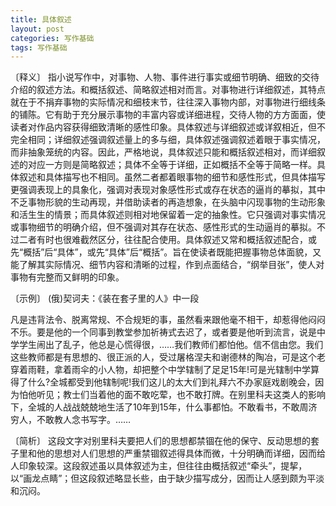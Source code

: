 ```yaml
---
title: 具体叙述
layout: post
categories: 写作基础
tags: 写作基础
---
```


〔释义〕 指小说写作中，对事物、人物、事件进行事实或细节明确、细致的交待介绍的叙述方法。和概括叙述、简略叙述相对而言。对事物进行详细叙述，其特点就在于不捐弃事物的实际情况和细枝末节，往往深入事物内部，对事物进行细线条的铺陈。它有助于充分展示事物的丰富内容或详细进程，交待人物的方方面面，使读者对作品内容获得细致清晰的感性印象。具体叙述与详细叙述或详叙相近，但不完全相同；详细叙述强调叙述量上的多与细，具体叙述强调叙述着眼于事实情况，而非抽象笼统的内容。因此，严格地说，具体叙述只能和概括叙述相对，而详细叙述的对应一方则是简略叙述；具体不全等于详细，正如概括不全等于简略一样。具体叙述和具体描写也不相同。虽然二者都着眼事物的细节和感性形式，但具体描写更强调表现上的具象化，强调对表现对象感性形式或存在状态的逼肖的摹拟，其中不乏事物形貌的生动再现，并借助读者的再造想象，在头脑中闪现事物的生动形象和活生生的情景；而具体叙述则相对地保留着一定的抽象性。它只强调对事实情况或事物细节的明确介绍，但不强调对其存在状态、感性形式的生动逼肖的摹拟。不过二者有时也很难截然区分，往往配合使用。具体叙述又常和概括叙述配合，或先“概括”后“具体”，或先“具体”后“概括”。旨在使读者既能把握事物总体面貌，又能了解其实际情况、细节内容和清晰的过程，作到点面结合，“纲举目张”，使人对事物有完整而又鲜明的印象。

〔示例〕 (俄)契诃夫：《装在套子里的人》中一段

凡是违背法令、脱离常规、不合规矩的事，虽然看来跟他毫不相干，却惹得他闷闷不乐。要是他的一个同事到教堂参加祈祷式去迟了，或者要是他听到流言，说是中学学生闹出了乱子，他总是心慌得很，……我们教师们都怕他。信不信由您。我们这些教师都是有思想的、很正派的人，受过屠格涅夫和谢德林的陶冶，可是这个老穿着雨鞋，拿着雨伞的小人物，却把整个中学辖制了足足15年!可是光辖制中学算得了什么?全城都受到他辖制呢!我们这儿的太大们到礼拜六不办家庭戏剧晚会，因为怕他听见；教士们当着他的面不敢吃荤，也不敢打牌。在别里科夫这类人的影响下，全城的人战战兢兢地生活了10年到15年，什么事都怕。不敢看书，不敢周济穷人，不敢教人念书写字。……

〔简析〕 这段文字对别里科夫要把人们的思想都禁锢在他的保守、反动思想的套子里和他的思想对人们思想的严重禁锢叙述得具体而微，十分明确而详细，因而给人印象较深。这段叙述虽以具体叙述为主，但往往由概括叙述“牵头”，提挈，以“画龙点睛”；但这段叙述略显长些，由于缺少描写成分，因而让人感到颇为平淡和沉闷。 
